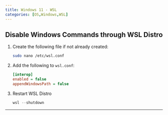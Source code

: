 ```yaml
---
title: Windows 11 - WSL
categories: [OS,Windows,WSL]
---
```


## Disable Windows Commands through WSL Distro

1. Create the following file if not already created:
   ```bash
   sudo nano /etc/wsl.conf
   ```

2. Add the following to `wsl.conf`:
    ```ini
    [interop]
    enabled = false
    appendWindowsPath = false
    ```

3. Restart WSL Distro
    ```powershell
    wsl --shutdown
    ```

---
